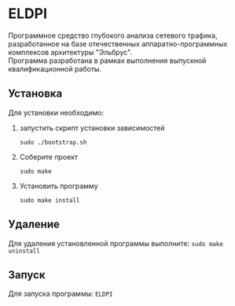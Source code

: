 # ELDPI
Программное средство глубокого анализа сетевого трафика, разработанное на базе отечественных аппаратно-программных комплексов архитектуры "Эльбрус".  
Программа разработана в рамках выполнения выпускной квалификационной работы.
## Установка
Для установки необходимо:
1. запустить скрипт установки зависимостей
    ```
    sudo ./bootstrap.sh
    ```
2. Соберите проект
    ```
    sudo make
    ```
3. Установить программу
    ```
    sudo make install
    ```
## Удаление
Для удаления установленной программы выполните:
    ```
    sudo make uninstall
    ```
## Запуск
Для запуска программы:
    ```
    ELDPI
    ```
